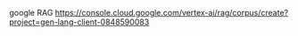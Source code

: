 google RAG
https://console.cloud.google.com/vertex-ai/rag/corpus/create?project=gen-lang-client-0848590083
